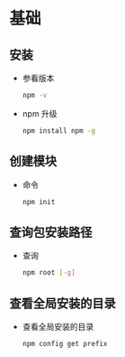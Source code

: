# 基础

## 安装

  - 参看版本

    ```bash
    npm -v
    ```

  - npm 升级

    ```bash
    npm install npm -g
    ```

## 创建模块

  - 命令

    ```bash
    npm init
    ```

## 查询包安装路径

  - 查询

    ```bash
    npm root [-g]
    ```

## 查看全局安装的目录

  - 查看全局安装的目录

    ```bash
    npm config get prefix
    ```
